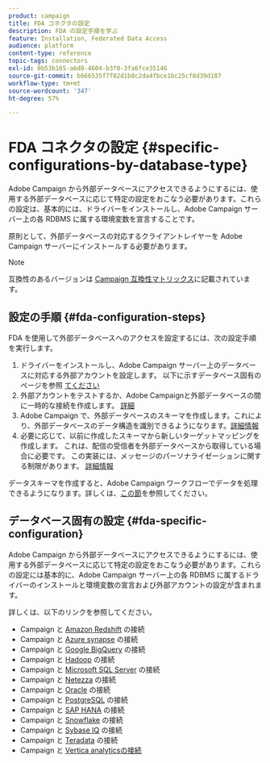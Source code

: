 ```yaml
---
product: campaign
title: FDA コネクタの設定
description: FDA の設定手順を学ぶ
feature: Installation, Federated Data Access
audience: platform
content-type: reference
topic-tags: connectors
exl-id: 0b53b165-a6d8-4604-b3f0-3fa6fce35146
source-git-commit: b666535f7f82d1b8c2da4fbce1bc25cf8d39d187
workflow-type: tm+mt
source-wordcount: '347'
ht-degree: 57%

---
```


# FDA コネクタの設定 {#specific-configurations-by-database-type}



Adobe Campaign から外部データベースにアクセスできるようにするには、使用する外部データベースに応じて特定の設定をおこなう必要があります。これらの設定は、基本的には、ドライバーをインストールし、Adobe Campaign サーバー上の各 RDBMS に属する環境変数を宣言することです。

原則として、外部データベースの対応するクライアントレイヤーを Adobe Campaign サーバーにインストールする必要があります。

>[!NOTE]
>
>互換性のあるバージョンは [Campaign 互換性マトリックス](../../rn/using/compatibility-matrix.md#FederatedDataAccessFDA)に記載されています。
>

## 設定の手順 {#fda-configuration-steps}

FDA を使用して外部データベースへのアクセスを設定するには、次の設定手順を実行します。

1. ドライバーをインストールし、Adobe Campaign サーバー上のデータベースに対応する外部アカウントを設定します。 以下に示すデータベース固有のページを参照 [ てください ](#fda-specific-configuration)
1. 外部アカウントをテストするか、Adobe Campaignと外部データベースの間に一時的な接続を作成します。 [詳細](../../installation/using/connecting-to-database.md)
1. Adobe Campaign で、外部データベースのスキーマを作成します。これにより、外部データベースのデータ構造を識別できるようになります。[詳細情報](../../installation/using/creating-data-schema.md)
1. 必要に応じて、以前に作成したスキーマから新しいターゲットマッピングを作成します。 これは、配信の受信者を外部データベースから取得している場合に必要です。 この実装には、メッセージのパーソナライゼーションに関する制限があります。 [詳細情報](../../installation/using/defining-data-mapping.md)

データスキーマを作成すると、Adobe Campaign ワークフローでデータを処理できるようになります。詳しくは、[この節](../../workflow/using/accessing-an-external-database-fda.md)を参照してください。

## データベース固有の設定 {#fda-specific-configuration}

Adobe Campaign から外部データベースにアクセスできるようにするには、使用する外部データベースに応じて特定の設定をおこなう必要があります。これらの設定には基本的に、Adobe Campaign サーバー上の各 RDBMS に属するドライバーのインストールと環境変数の宣言および外部アカウントの設定が含まれます。

詳しくは、以下のリンクを参照してください。

* Campaign と [Amazon Redshift](../../installation/using/configure-fda-redshift.md) の接続
* Campaign と [Azure synapse](../../installation/using/configure-fda-synapse.md) の接続
* Campaign と [Google BigQuery](../../installation/using/configure-fda-google-big-query.md) の接続
* Campaign と [Hadoop](../../installation/using/configure-fda-hadoop.md) の接続
* Campaign と [Microsoft SQL Server](../../installation/using/configure-fda-sql.md) の接続
* Campaign と [Netezza](../../installation/using/configure-fda-netezza.md) の接続
* Campaign と [Oracle](../../installation/using/configure-fda-oracle.md) の接続
* Campaign と [PostgreSQL](../../installation/using/configure-fda-postgresql.md) の接続
* Campaign と [SAP HANA](../../installation/using/configure-fda-sap-hana.md) の接続
* Campaign と [Snowflake](../../installation/using/configure-fda-snowflake.md) の接続
* Campaign と [Sybase IQ](../../installation/using/configure-fda-sybase.md) の接続
* Campaign と [Teradata](../../installation/using/configure-fda-teradata.md) の接続
* Campaign と [Vertica analyticsの接続 ](../../installation/using/configure-fda-vertica.md)
